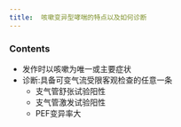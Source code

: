 ```yaml
---
title:  咳嗽变异型哮喘的特点以及如何诊断
--- 
```


### Contents
- 发作时以咳嗽为唯一或主要症状
- 诊断:具备可变气流受限客观检查的任意一条
  - 支气管舒张试验阳性
  - 支气管激发试验阳性
  - PEF变异率大
